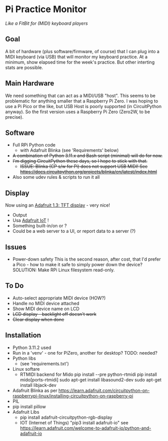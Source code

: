 # Pi Practice Monitor
*Like a FitBit for (MIDI) keyboard players*

## Goal
A bit of hardware (plus software/firmware, of course) that I can plug into a
MIDI keyboard (via USB) that will monitor my keyboard practice. At a minimum, show
elapsed time for the week's practice. But other interting stats are possible.

## Main Hardware
We need something that can act as a MIDI/USB "host". This seems to be problematic
for anything smaller that a Raspberry Pi Zero. I was hoping to use a Pi Pico or the like,
but USB Host is poorly supported (in CircuitPython anyway). So the first version uses a
Raspberry Pi Zero (Zero2W, to be precise).

## Software
* Full RPi Python code
  * with Adafruit Blinka (see 'Requirements' below)
* <strike>A combination of Python 3.11.x and Bash script (minimal) will do for now.</strike>
* <strike>I'm digging CircuitPython these days, so I hope to stick with that.
  * ISSUE: Blinka (CP s/w for Pi) does not support USB MIDI! See https://docs.circuitpython.org/projects/blinka/en/latest/index.html</strike>
* Also some udev rules & scripts to run it all

## Display
Now using an [Adafruit 1.3: TFT display](https://www.adafruit.com/product/4484) - very nice! 


* Output
 * Usa [Adafruit IoT](https://io.adafruit.com/robcranfill/overview) !
 * Something built-in/on or ? 
 * Could be a web server to a UI, or report data to a server (?)


## Issues
* Power-down safety
 This is the second reason, after cost, that I'd prefer a Pico - how to make it safe to 
 simply power down the device? SOLUTION: Make RPi Linux filesystem read-only.


## To Do
 * Auto-select appropriate MIDI device (HOW?)
 * Handle no MIDI device attached
 * Show MIDI device name on LCD
 * <strike>LCD display - backlight off doesn't work</strike>
 * <strike>Clear display when done</strike>
 

## Installation
* Python 3.11.2 used
* Run in a 'venv' - one for PiZero, another for desktop? TODO: needed?
* Python libs
  * (see 'requirements.txt')
* Linux softare
  * RTMIDI backend for Mido
      pip install --pre python-rtmidi
      pip install mido[ports-rtmidi]
      sudo apt-get install libasound2-dev
      sudo apt-get install libjack-dev
 * Adafruit Blinka
as per https://learn.adafruit.com/circuitpython-on-raspberrypi-linux/installing-circuitpython-on-raspberry-pi
 * PIL
  * pip install pillow
   * Adafruit Libs
     * pip install adafruit-circuitpython-rgb-display
     * IOT (Internet of Things) "pip3 install adafruit-io" see https://learn.adafruit.com/welcome-to-adafruit-io/python-and-adafruit-io


